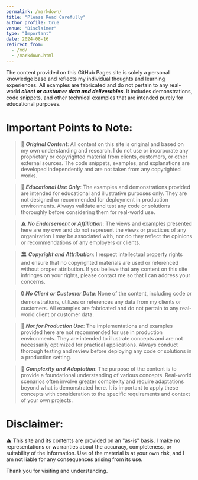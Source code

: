 ```yaml
---
permalink: /markdown/
title: "Please Read Carefully"
author_profile: true
venue: "Disclaimer"
type: "Important"
date: 2024-08-16
redirect_from: 
  - /md/
  - /markdown.html
---
```


The content provided on this GitHub Pages site is solely a personal knowledge base and reflects my individual thoughts and learning experiences. All examples are fabricated and do not pertain to any real-world ***client or customer data and deliverables***. It includes demonstrations, code snippets, and other technical examples that are intended purely for educational purposes. 

# Important Points to Note:

> 💼 ***Original Content***: All content on this site is original and based on my own understanding and research. I do not use or incorporate any proprietary or copyrighted material from clients, customers, or other external sources. The code snippets, examples, and explanations are developed independently and are not taken from any copyrighted works.

> 📜 ***Educational Use Only***: The examples and demonstrations provided are intended for educational and illustrative purposes only. They are not designed or recommended for deployment in production environments. Always validate and test any code or solutions thoroughly before considering them for real-world use.

> ⚠️ ***No Endorsement or Affiliation***: The views and examples presented here are my own and do not represent the views or practices of any organization I may be associated with, nor do they reflect the opinions or recommendations of any employers or clients.

> 🏛️ ***Copyright and Attribution***: I respect intellectual property rights and ensure that no copyrighted materials are used or referenced without proper attribution. If you believe that any content on this site infringes on your rights, please contact me so that I can address your concerns.

> 🔒 ***No Client or Customer Data***: None of the content, including code or demonstrations, utilizes or references any data from my clients or customers. All examples are fabricated and do not pertain to any real-world client or customer data.

> 📝 ***Not for Production Use***: The implementations and examples provided here are not recommended for use in production environments. They are intended to illustrate concepts and are not necessarily optimized for practical applications. Always conduct thorough testing and review before deploying any code or solutions in a production setting.

> 🛑 ***Complexity and Adaptation***: The purpose of the content is to provide a foundational understanding of various concepts. Real-world scenarios often involve greater complexity and require adaptations beyond what is demonstrated here. It is important to apply these concepts with consideration to the specific requirements and context of your own projects.

#  Disclaimer: 

:warning: This site and its contents are provided on an "as-is" basis. I make no representations or warranties about the accuracy, completeness, or suitability of the information. Use of the material is at your own risk, and I am not liable for any consequences arising from its use.

Thank you for visiting and understanding.
